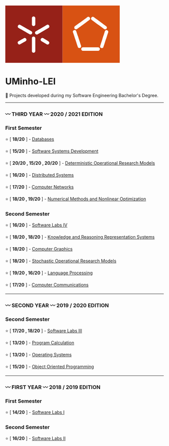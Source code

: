 ![alt text](https://github.com/L-Pinto/UMinho-LEI/blob/main/UM_logo.jpg)

# UMinho-LEI
:small_orange_diamond: Projects developed during my Software Engineering Bachelor's Degree.

***

### :wavy_dash: THIRD YEAR :wavy_dash:      2020 / 2021 EDITION

### First Semester 
:star: [ **18/20** ] - [Databases](https://github.com/L-Pinto/UMinho-LEI/tree/main/III/BD)

:star: [ **15/20** ] - [Software Systems Development](https://github.com/L-Pinto/UMinho-LEI/tree/main/III/DSS)

:star: [ **20/20 , 15/20 , 20/20** ] - [Deterministic Operational Research Models](https://github.com/L-Pinto/UMinho-LEI/tree/main/III/MDIO)

:star: [ **16/20** ] - [Distributed Systems](https://github.com/L-Pinto/UMinho-LEI/tree/main/III/SD)

:star: [ **17/20** ] - [Computer Networks](https://github.com/L-Pinto/UMinho-LEI/tree/main/III/RC)

:star: [ **18/20 , 19/20** ] - [Numerical Methods and Nonlinear Optimization](https://github.com/L-Pinto/UMinho-LEI/tree/main/III/MNOL)

### Second Semester 
:star: [ **16/20** ] - [Software Labs IV](https://github.com/L-Pinto/UMinho-LEI/tree/main/III/LI4)

:star: [ **18/20 , 18/20** ] - [Knowledge and Reasoning Representation Systems](https://github.com/L-Pinto/UMinho-LEI/tree/main/III/SRCR)

:star: [ **18/20** ] - [Computer Graphics](https://github.com/L-Pinto/UMinho-LEI/tree/main/III/CG)

:star: [ **18/20** ] - [Stochastic Operational Research Models](https://github.com/L-Pinto/UMinho-LEI/tree/main/III/MEIO)

:star: [ **19/20 , 16/20** ] - [Language Processing](https://github.com/L-Pinto/UMinho-LEI/tree/main/III/PL)

:star: [ **17/20** ] - [Computer Communications](https://github.com/L-Pinto/UMinho-LEI/tree/main/III/CC)


***

### :wavy_dash: SECOND YEAR :wavy_dash:      2019 / 2020 EDITION

### Second Semester 
:star: [ **17/20 , 18/20** ] - [Software Labs III](https://github.com/L-Pinto/UMinho-LEI/tree/main/II/LI3)

:star: [ **13/20** ] - [Program Calculation](https://github.com/L-Pinto/UMinho-LEI/tree/main/II/CP)

:star: [ **13/20** ] - [Operating Systems](https://github.com/L-Pinto/UMinho-LEI/tree/main/II/SO)

:star: [ **15/20** ] - [Object Oriented Programming](https://github.com/L-Pinto/UMinho-LEI/tree/main/II/POO)


***

### :wavy_dash: FIRST YEAR :wavy_dash:      2018 / 2019 EDITION

### First Semester 
:star: [ **14/20** ] - [Software Labs I](https://github.com/L-Pinto/UMinho-LEI/tree/main/I/LI1)

### Second Semester 
:star: [ **16/20** ] - [Software Labs II](https://github.com/L-Pinto/UMinho-LEI/tree/main/I/LI2)

